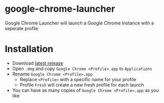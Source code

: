 # google-chrome-launcher
Google Chrome Launcher will launch a Google Chrome Instance with a seperate profile

# Installation
* Download [latest release](https://github.com/qoomon/google-chrome-launcher/releases)
* Open `.dmg` and copy `Google Chrome <Profile>.app` to `Applications`
* Rename `Google Chrome <Profile>.app`
  * Replace `<Profile>` with a specific name for your profile
  * Profile `Fresh` will create a new fresh profile for each launch
* You can have as many copies of `Google Chrome <Profile>.app` as you like
